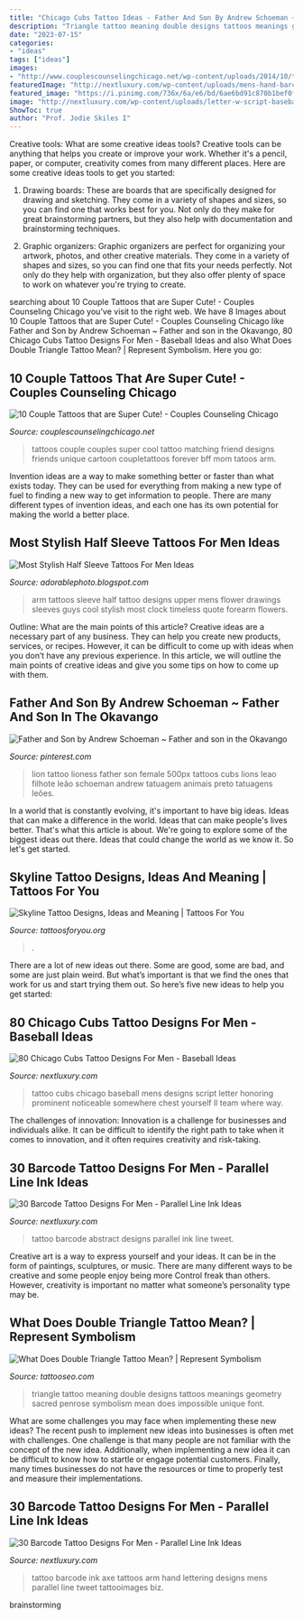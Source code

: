```yaml
---
title: "Chicago Cubs Tattoo Ideas - Father And Son By Andrew Schoeman ~ Father And Son In The Okavango"
description: "Triangle tattoo meaning double designs tattoos meanings geometry sacred penrose symbolism mean does impossible unique font"
date: "2023-07-15"
categories:
- "ideas"
tags: ["ideas"]
images:
- "http://www.couplescounselingchicago.net/wp-content/uploads/2014/10/tattoos-couples-8.jpg"
featuredImage: "http://nextluxury.com/wp-content/uploads/mens-hand-barcode-tattoos.jpg"
featured_image: "https://i.pinimg.com/736x/6a/e6/bd/6ae6bd91c870b1bef0f7a5ab67e462d2.jpg"
image: "http://nextluxury.com/wp-content/uploads/letter-w-script-baseball-players-chicago-cubs-mens-tattoo-ideas.jpg"
ShowToc: true
author: "Prof. Jodie Skiles I"
---
```



Creative tools: What are some creative ideas tools?
Creative tools can be anything that helps you create or improve your work. Whether it's a pencil, paper, or computer, creativity comes from many different places. Here are some creative ideas tools to get you started:
1. Drawing boards: These are boards that are specifically designed for drawing and sketching. They come in a variety of shapes and sizes, so you can find one that works best for you. Not only do they make for great brainstorming partners, but they also help with documentation and brainstorming techniques.

2. Graphic organizers: Graphic organizers are perfect for organizing your artwork, photos, and other creative materials. They come in a variety of shapes and sizes, so you can find one that fits your needs perfectly. Not only do they help with organization, but they also offer plenty of space to work on whatever you're trying to create.

	

		
searching about 10 Couple Tattoos that are Super Cute! - Couples Counseling Chicago you've visit to the right web. We have 8 Images about 10 Couple Tattoos that are Super Cute! - Couples Counseling Chicago like Father and Son by Andrew Schoeman ~ Father and son in the Okavango, 80 Chicago Cubs Tattoo Designs For Men - Baseball Ideas and also What Does Double Triangle Tattoo Mean? | Represent Symbolism. Here you go:
		
    
## 10 Couple Tattoos That Are Super Cute! - Couples Counseling Chicago

<img loading=lazy src="http://www.couplescounselingchicago.net/wp-content/uploads/2014/10/tattoos-couples-8.jpg" onerror="this.onerror=null;this.src='https://tse1.mm.bing.net/th?id=OIP.i3EHTZLknjYpMlnIFRKGvgHaJ6&amp;pid=15.1';" alt="10 Couple Tattoos that are Super Cute! - Couples Counseling Chicago">

_Source: couplescounselingchicago.net_

>tattoos couple couples super cool tattoo matching friend designs friends unique cartoon coupletattoos forever bff mom tatoos arm. 

	

Invention ideas are a way to make something better or faster than what exists today. They can be used for everything from making a new type of fuel to finding a new way to get information to people. There are many different types of invention ideas, and each one has its own potential for making the world a better place.

    
## Most Stylish Half Sleeve Tattoos For Men Ideas

<img loading=lazy src="http://4.bp.blogspot.com/-TrD-8miamK4/U-k5zZDA-fI/AAAAAAAAEHc/fcHiMVPB15A/s1600/half+sleeve+tattoos+for+men+drawings.jpg" onerror="this.onerror=null;this.src='https://tse1.mm.bing.net/th?id=OIP.wacliDdPYHax5aW-2cI6CQHaJ4&amp;pid=15.1';" alt="Most Stylish Half Sleeve Tattoos For Men Ideas">

_Source: adorablephoto.blogspot.com_

>arm tattoos sleeve half tattoo designs upper mens flower drawings sleeves guys cool stylish most clock timeless quote forearm flowers. 

	

Outline: What are the main points of this article?
Creative ideas are a necessary part of any business. They can help you create new products, services, or recipes. However, it can be difficult to come up with ideas when you don’t have any previous experience. In this article, we will outline the main points of creative ideas and give you some tips on how to come up with them.

    
## Father And Son By Andrew Schoeman ~ Father And Son In The Okavango

<img loading=lazy src="https://i.pinimg.com/736x/6a/e6/bd/6ae6bd91c870b1bef0f7a5ab67e462d2.jpg" onerror="this.onerror=null;this.src='https://tse2.mm.bing.net/th?id=OIP.hVtTuyRg0POukCnVQqnP3wAAAA&amp;pid=15.1';" alt="Father and Son by Andrew Schoeman ~ Father and son in the Okavango">

_Source: pinterest.com_

>lion tattoo lioness father son female 500px tattoos cubs lions leao filhote leão schoeman andrew tatuagem animais preto tatuagens leões. 

	

In a world that is constantly evolving, it's important to have big ideas. Ideas that can make a difference in the world. Ideas that can make people's lives better. That's what this article is about. We're going to explore some of the biggest ideas out there. Ideas that could change the world as we know it. So let's get started.

    
## Skyline Tattoo Designs, Ideas And Meaning | Tattoos For You

<img loading=lazy src="https://www.tattoosforyou.org/wp-content/uploads/2017/09/Seattle-Skyline-Tattoo.jpg" onerror="this.onerror=null;this.src='https://tse2.mm.bing.net/th?id=OIP.qZFNwiYhR27gCWRC3CpL8wHaJ6&amp;pid=15.1';" alt="Skyline Tattoo Designs, Ideas and Meaning | Tattoos For You">

_Source: tattoosforyou.org_

>. 

	

There are a lot of new ideas out there. Some are good, some are bad, and some are just plain weird. But what’s important is that we find the ones that work for us and start trying them out. So here’s five new ideas to help you get started: 

    
## 80 Chicago Cubs Tattoo Designs For Men - Baseball Ideas

<img loading=lazy src="http://nextluxury.com/wp-content/uploads/letter-w-script-baseball-players-chicago-cubs-mens-tattoo-ideas.jpg" onerror="this.onerror=null;this.src='https://tse4.mm.bing.net/th?id=OIP.Uw-NgURtp-QAmBAJaGgROQHaHa&amp;pid=15.1';" alt="80 Chicago Cubs Tattoo Designs For Men - Baseball Ideas">

_Source: nextluxury.com_

>tattoo cubs chicago baseball mens designs script letter honoring prominent noticeable somewhere chest yourself ll team where way. 

	

The challenges of innovation:
Innovation is a challenge for businesses and individuals alike. It can be difficult to identify the right path to take when it comes to innovation, and it often requires creativity and risk-taking.

    
## 30 Barcode Tattoo Designs For Men - Parallel Line Ink Ideas

<img loading=lazy src="http://nextluxury.com/wp-content/uploads/small-abstract-scribbled-lines-barcode-male-tattoo-design.jpg" onerror="this.onerror=null;this.src='https://tse4.mm.bing.net/th?id=OIP.Dk4peudgX8LIMdKUiR9BtgHaHa&amp;pid=15.1';" alt="30 Barcode Tattoo Designs For Men - Parallel Line Ink Ideas">

_Source: nextluxury.com_

>tattoo barcode abstract designs parallel ink line tweet. 

	

Creative art is a way to express yourself and your ideas. It can be in the form of paintings, sculptures, or music. There are many different ways to be creative and some people enjoy being more Control freak than others. However, creativity is important no matter what someone’s personality type may be.

    
## What Does Double Triangle Tattoo Mean? | Represent Symbolism

<img loading=lazy src="https://www.tattooseo.com/wp-content/uploads/2018/04/Double-Triangle-Tattoo-32.jpg" onerror="this.onerror=null;this.src='https://tse4.mm.bing.net/th?id=OIP.kDaOZ8b61rMiUU3Q6rSZTwAAAA&amp;pid=15.1';" alt="What Does Double Triangle Tattoo Mean? | Represent Symbolism">

_Source: tattooseo.com_

>triangle tattoo meaning double designs tattoos meanings geometry sacred penrose symbolism mean does impossible unique font. 

	

What are some challenges you may face when implementing these new ideas?
The recent push to implement new ideas into businesses is often met with challenges. One challenge is that many people are not familiar with the concept of the new idea. Additionally, when implementing a new idea it can be difficult to know how to startle or engage potential customers. Finally, many times businesses do not have the resources or time to properly test and measure their implementations.

    
## 30 Barcode Tattoo Designs For Men - Parallel Line Ink Ideas

<img loading=lazy src="http://nextluxury.com/wp-content/uploads/mens-hand-barcode-tattoos.jpg" onerror="this.onerror=null;this.src='https://tse1.mm.bing.net/th?id=OIP._Dx8H6lyX7C4LXZ5PVBYGgHaHa&amp;pid=15.1';" alt="30 Barcode Tattoo Designs For Men - Parallel Line Ink Ideas">

_Source: nextluxury.com_

>tattoo barcode ink axe tattoos arm hand lettering designs mens parallel line tweet tattooimages biz. 

	
 brainstorming

